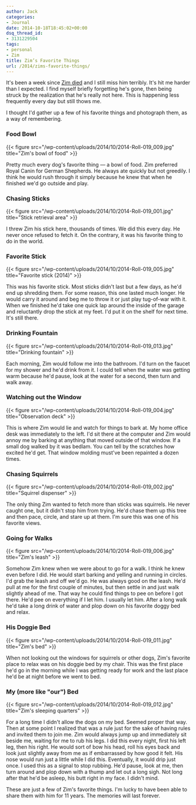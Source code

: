 ```yaml
---
author: Jack
categories:
- Journal
date: 2014-10-18T18:45:02+00:00
dsq_thread_id:
- 3131229504
tags:
- personal
- Zim
title: Zim’s Favorite Things
url: /2014/zims-favorite-things/
---
```


It's been a week since [Zim died][1] and I still miss him terribly. It's hit me
harder than I expected. I find myself briefly forgetting he's gone, then being
struck by the realization that he's really not here. This is happening less
frequently every day but still thows me.

I thought I'd gather up a few of his favorite things and photograph them, as a
way of remembering.

### Food Bowl

{{< figure src="/wp-content/uploads/2014/10/2014-Roll-019_009.jpg" title="Zim's bowl of food" >}} 

Pretty much every dog's favorite thing &#8212; a bowl of food. Zim
preferred Royal Canin for German Shepherds. He always ate quickly but not
greedily. I think he would rush through it simply because he knew that when he
finished we'd go outside and play.

### Chasing Sticks

{{< figure src="/wp-content/uploads/2014/10/2014-Roll-019_001.jpg" title="Stick retrieval area" >}} 


I threw Zim his stick here, thousands of times. We did this every day. He never
once refused to fetch it. On the contrary, it was his favorite thing to do in
the world.

### Favorite Stick

{{< figure src="/wp-content/uploads/2014/10/2014-Roll-019_005.jpg" title="Favorite stick (2014)" >}} 

This was his favorite stick. Most sticks didn't last but a few days, as he'd end
up shredding them. For some reason, this one lasted much longer. He would carry
it around and beg me to throw it or just play tug-of-war with it. When we
finished he'd take one quick lap around the inside of the garage and reluctantly
drop the stick at my feet. I'd put it on the shelf for next time. It's still
there.

### Drinking Fountain

{{< figure src="/wp-content/uploads/2014/10/2014-Roll-019_013.jpg" title="Drinking fountain" >}} 

Each morning, Zim would follow me into the bathroom. I'd turn on the faucet for
my shower and he'd drink from it. I could tell when the water was getting warm
because he'd pause, look at the water for a second, then turn and walk away.

###  Watching out the Window

{{< figure src="/wp-content/uploads/2014/10/2014-Roll-019_004.jpg" title="Observation deck" >}} 

This is where Zim would lie and watch for things to bark at. My home office desk
was immediately to the left. I'd sit there at the computer and Zim would annoy
me by barking at anything that moved outside of that window. If a small dog
walked by it was bedlam. You can tell by the scratches how excited he'd get.
That window molding must've been repainted a dozen times.

### Chasing Squirrels

{{< figure src="/wp-content/uploads/2014/10/2014-Roll-019_002.jpg" title="Squirrel dispenser" >}} 

The only thing Zim wanted to fetch more than sticks was squirrels. He never
caught one, but it didn't stop him from trying. He'd chase them up this tree and
then pace, circle, and stare up at them. I'm sure this was one of his favorite
views.

### Going for Walks

{{< figure src="/wp-content/uploads/2014/10/2014-Roll-019_006.jpg" title="Zim's leash" >}} 

Somehow Zim knew when we were about to go for a walk. I think he knew even
before I did. He would start barking and yelling and running in circles. I'd
grab the leash and off we'd go. He was always good on the leash. He'd pull at me
for the first couple of minutes, but then settle in and just walk slightly ahead
of me. That way he could find things to pee on before I got there. He'd pee on
everything if I let him. I usually let him. After a long walk he'd take a long
drink of water and plop down on his favorite doggy bed and relax.

### His Doggie Bed

{{< figure src="/wp-content/uploads/2014/10/2014-Roll-019_011.jpg" title="Zim's bed" >}} 

When not looking out the windows for squirrels or other dogs, Zim's favorite
place to relax was on his doggie bed by my chair. This was the first place he'd
go in the morning while I was getting ready for work and the last place he'd be
at night before we went to bed.

### My (more like "our") Bed

{{< figure src="/wp-content/uploads/2014/10/2014-Roll-019_012.jpg" title="Zim's sleeping quarters" >}} 

For a long time I didn't allow the dogs on my bed. Seemed proper that way. Then
at some point I realized that was a rule just for the sake of having rules and
invited them to join me. Zim would always jump up and immediately sit beside
me, waiting for me to rub his legs. I did this every night, first his left leg,
then his right. He would sort of bow his head, roll his eyes back and look just
slightly away from me as if embarrassed by how good it felt. His nose would run
just a little while I did this. Eventually, it would drip just once. I used this
as a signal to stop rubbing. He'd pause, look at me, then turn around and plop
down with a thump and let out a long sigh. Not long after that he'd be asleep,
his butt right in my face. I didn't mind.

These are just a few of Zim's favorite things. I'm lucky to have been able to
share them with him for 11 years. The memories will last forever.

&nbsp;

 [1]: http://baty.net/2014/10/zim-vom-schafer-see-2003-2014/ "Zim vom Schafer see (2003-2014) – A good boy"
